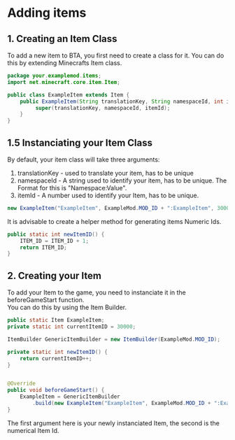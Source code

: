 # Adding items

## 1. Creating an Item Class
To add a new item to BTA, you first need to create a class for it.
You can do this by extending Minecrafts Item class.

```java 
package your.examplemod.items;
import net.minecraft.core.item.Item;

public class ExampleItem extends Item {
	public ExampleItem(String translationKey, String namespaceId, int itemId ) {
		 super(translationKey, namespaceId, itemId);
	}
}
```

## 1.5 Instanciating your Item Class
By default, your item class will take three arguments:

1. translationKey - used to translate your item, has to be unique
2. namespaceId - A string used to identify your item, has to be unique. The Format for this is "Namespace:Value".
2. itemId - A number used to identify your Item, has to be unique.

```java 
new ExampleItem("ExampleItem", ExampleMod.MOD_ID + ":ExampleItem", 30000)
```

It is advisable to create a helper method for generating items Numeric Ids.
```java
public static int newItemID() {
    ITEM_ID = ITEM_ID + 1;
    return ITEM_ID;
}
```


## 2. Creating your Item
To add your Item to the game, you need to instanciate it in the beforeGameStart function.  
You can do this by using the Item Builder.

```java
public static Item ExampleItem;
private static int currentItemID = 30000;

ItemBuilder GenericItemBuilder = new ItemBuilder(ExampleMod.MOD_ID);

private static int newItemID() {
	return currentItemID++;
}


@Override
public void beforeGameStart() {
    ExampleItem = GenericItemBuilder
        .build(new ExampleItem("ExampleItem", ExampleMod.MOD_ID + ":ExampleItem", newItemID()));
}
```

The first argument here is your newly instanciated Item, the second is the numerical Item Id.  
